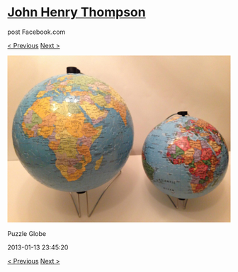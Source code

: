 # [John Henry Thompson](../README.md)
post Facebook.com

[< Previous](2013-01-13-1.md) [Next >](2013-01-13-3.md)

[![](../media/2013-01-13/Puzzle-Globe-1.jpg)](../README.md)

Puzzle Globe

2013-01-13 23:45:20

[< Previous](2013-01-13-1.md) [Next >](2013-01-13-3.md)